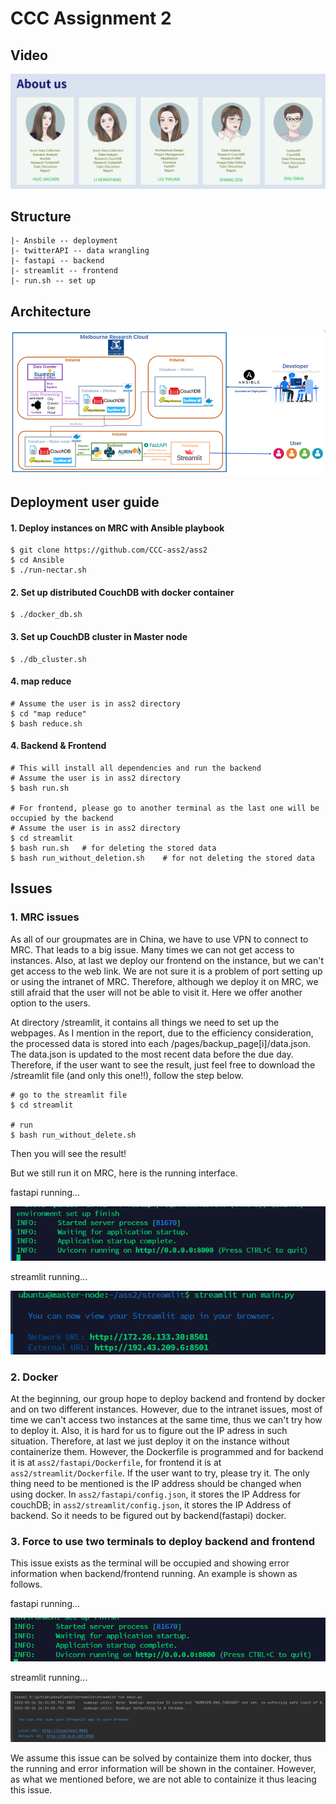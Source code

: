 # CCC Assignment 2

## Video

![alt text](https://github.com/CCC-ass2/ass2/blob/main/Image/aboutus.jpg)

## Structure
```
|- Ansbile -- deployment
|- twitterAPI -- data wrangling
|- fastapi -- backend
|- streamlit -- frontend
|- run.sh -- set up
```

## Architecture
![alt text](https://github.com/CCC-ass2/ass2/blob/main/Image/architecture.png)

## Deployment user guide

#### 1. Deploy instances on MRC with Ansible playbook
```
$ git clone https://github.com/CCC-ass2/ass2  
$ cd Ansible
$ ./run-nectar.sh
```
#### 2. Set up distributed CouchDB with docker container 
```
$ ./docker_db.sh
```
#### 3.	Set up CouchDB cluster in Master node
```
$ ./db_cluster.sh
```

#### 4. map reduce
```
# Assume the user is in ass2 directory
$ cd "map reduce"
$ bash reduce.sh
```

#### 4. Backend & Frontend
```
# This will install all dependencies and run the backend
# Assume the user is in ass2 directory
$ bash run.sh

# For frontend, please go to another terminal as the last one will be occupied by the backend
# Assume the user is in ass2 directory
$ cd streamlit
$ bash run.sh   # for deleting the stored data
$ bash run_without_deletion.sh    # for not deleting the stored data
```

## Issues
### 1. MRC issues
As all of our groupmates are in China, we have to use VPN to connect to MRC. That leads to a big issue. Many times we can not get access to instances. Also, at last we deploy our frontend on the instance, but we can't get access to the web link. We are not sure it is a problem of port setting up or using the intranet of MRC. Therefore, although we deploy it on MRC, we still afraid that the user will not be able to visit it. Here we offer another option to the users.

At directory /streamlit, it contains all things we need to set up the webpages. As I mention in the report, due to the efficiency consideration, the processed data is stored into each /pages/backup_page[i]/data.json. The data.json is updated to the most recent data before the due day. Therefore, if the user want to see the result, just feel free to download the /streamlit file (and only this one!!), follow the step below.

```
# go to the streamlit file
$ cd streamlit

# run
$ bash run_without_delete.sh
```

Then you will see the result!

But we still run it on MRC, here is the running interface.

fastapi running...

![alt text](https://github.com/CCC-ass2/ass2/blob/main/Image/fastapirun_on_mrc.jpg)

streamlit running...

![alt text](https://github.com/CCC-ass2/ass2/blob/main/Image/strun_on_mrc.jpg)

### 2. Docker
At the beginning,  our group hope to deploy backend and frontend by docker and on two different instances. However, due to the intranet issues, most of time we can't access two instances at the same time, thus we can't try how to deploy it. Also, it is hard for us to figure out the IP adress in such situation. Therefore, at last we just deploy it on the instance without containerize them. However, the Dockerfile is programmed and for backend it is at `ass2/fastapi/Dockerfile`, for frontend it is at `ass2/streamlit/Dockerfile`. If the user want to try, please try it. The only thing need to be mentioned is the IP address should be changed when using docker. In `ass2/fastapi/config.json`, it stores the IP Address for couchDB; in `ass2/streamlit/config.json`, it stores the IP Address of backend. So it needs to be figured out by backend(fastapi) docker.

### 3. Force to use two terminals to deploy backend and frontend
This issue exists as the terminal will be occupied and showing error information when backend/frontend running. An example is shown as follows.

fastapi running...

![alt text](https://github.com/CCC-ass2/ass2/blob/main/Image/fastapirun.jpg)

streamlit running...

![alt text](https://github.com/CCC-ass2/ass2/blob/main/Image/strun.jpg)


We assume this issue can be solved by containize them into docker, thus the running and error information will be shown in the container. However, as what we mentioned before, we are not able to containize it thus leacing this issue.
